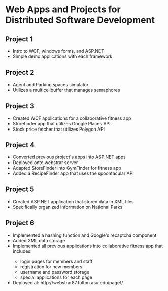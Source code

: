 # Web Apps and Projects for Distributed Software Development

## Project 1
<ul>
  <li>Intro to WCF, windows forms, and ASP.NET</li>
  <li>Simple demo applications with each framework</li>
</ul>

## Project 2
<ul>
  <li>Agent and Parking spaces simulator</li>
  <li>Utilizes a multicellbuffer that manages semaphores</li>
</ul>

## Project 3
<ul>
  <li>Created WCF applications for a collaborative fitness app</li>
  <li>Storefinder app that utilizes Google Places API</li>
  <li>Stock price fetcher that utilizes Polygon API</li>
</ul>

## Project 4
<ul>
  <li>Converted previous project's apps into ASP.NET apps</li>
  <li>Deployed onto webstrar server</li>
  <li>Adapted StoreFinder into GymFinder for fitness app</li>
  <li>Added a RecipeFinder app that uses the spoontacular API</li>
</ul>

## Project 5
<ul>
  <li>Created ASP.NET application that stored data in XML files</li>
  <li>Specifically organized information on National Parks</li>
</ul>

## Project 6
<ul>
  <li>Implemented a hashing function and Google's recaptcha component</li>
  <li>Added XML data storage</li>
  <li>Implemented all previous applications into collaborative fitness app that includes:</li>
  <ul>
    <li>login pages for members and staff</li>
    <li>registration for new members</li>
    <li>username and password storage</li>
    <li>special applications for each page</li>
  </ul>
  <li>Deployed at: http://webstrar87.fulton.asu.edu/page1/</li>
</ul>

